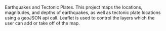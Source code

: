 Earthquakes and Tectonic Plates.  This project maps the locations, magnitudes, and depths of earthquakes, as well as tectonic plate locations using a geoJSON api call.  Leaflet is used to control the layers which the user can add or take off of the map.  
